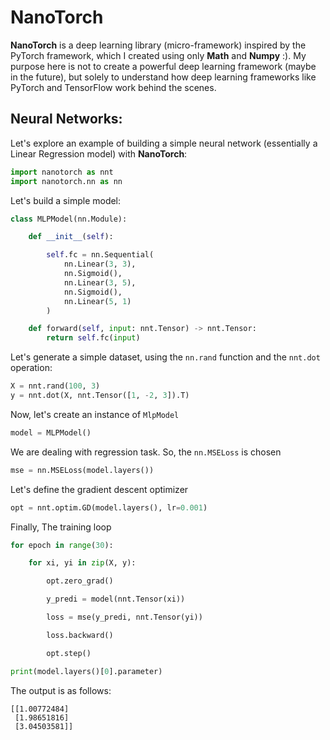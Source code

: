 # NanoTorch

**NanoTorch** is a deep learning library (micro-framework) inspired by the PyTorch framework, which 
I created using only **Math** and **Numpy** :). My purpose here is not to create a powerful deep 
learning framework (maybe in the future), but solely to understand how deep learning frameworks like PyTorch and TensorFlow work behind the scenes.

## Neural Networks:

Let's explore an example of building a simple neural network (essentially a Linear Regression model) with **NanoTorch**:

```python
import nanotorch as nnt
import nanotorch.nn as nn 
```

Let's build a simple model:

```python
class MLPModel(nn.Module):

    def __init__(self):

        self.fc = nn.Sequential(
            nn.Linear(3, 3),
            nn.Sigmoid(),
            nn.Linear(3, 5),
            nn.Sigmoid(), 
            nn.Linear(5, 1)
        )

    def forward(self, input: nnt.Tensor) -> nnt.Tensor:
        return self.fc(input)
```
Let's generate a simple dataset, using the `nn.rand` function and the `nnt.dot` operation:

```python
X = nnt.rand(100, 3)
y = nnt.dot(X, nnt.Tensor([1, -2, 3]).T)    
```

Now, let's create an instance of `MlpModel`
```python
model = MLPModel()
```

We are dealing with regression task. So, the `nn.MSELoss` is chosen

```python
mse = nn.MSELoss(model.layers())
```

Let's define the gradient descent optimizer

```python
opt = nnt.optim.GD(model.layers(), lr=0.001)
```

Finally, The training loop

```python
for epoch in range(30):

    for xi, yi in zip(X, y):

        opt.zero_grad()

        y_predi = model(nnt.Tensor(xi))

        loss = mse(y_predi, nnt.Tensor(yi))

        loss.backward()

        opt.step()

print(model.layers()[0].parameter)
```

The output is as follows:

```
[[1.00772484]
 [1.98651816]
 [3.04503581]]
```